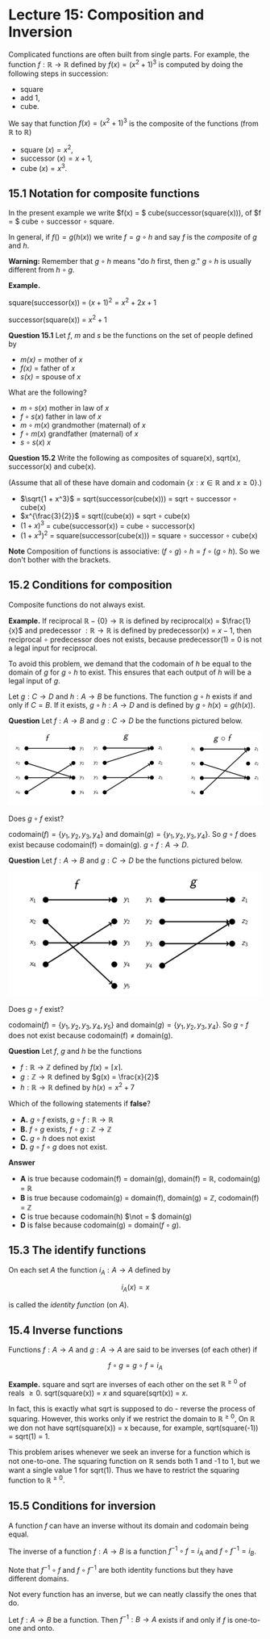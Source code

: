 # Lecture 15: Composition and Inversion

Complicated functions are often built from single parts. For example, the
function $f: \mathbb{R} \rightarrow \mathbb{R}$ defined by $f(x) = (x^2 + 1)^3$
is computed by doing the following steps in succession:

* square
* add 1,
* cube.

We say that function $f(x) = (x^2 + 1)^3$ is the composite of the functions
(from $\mathbb{R}$ to $\mathbb{R}$)

- square $(x) = x^2$,
- successor $(x) = x + 1$,
- cube $(x) = x^3$.

## 15.1 Notation for composite functions

In the present example we write $f(x) = $ cube(successor(square(x))), of $f = $
cube $\circ$ successor $\circ$ square.

In general, if $f() = g(h(x))$ we write $f = g \circ h$ and say $f$ is the
_composite_ of $g$ and $h$.

**Warning:** Remember that $g \circ h$ means "do $h$ first, then $g$." $g \circ
h$ is usually different from $h \circ g$.

**Example.**

square(successor(x)) = $(x+1)^2 = x^2 + 2x + 1$

successor(square(x)) = $x^2 + 1$

**Question 15.1** Let _f_, _m_ and _s_ be the functions on the set of people
defined by

- _m(x)_ = mother of _x_
- _f(x)_ = father of _x_
- _s(x)_ = spouse of _x_

What are the following?

- $m \circ s(x)$ mother in law of _x_
- $f \circ s(x)$ father in law of _x_
- $m \circ m(x)$ grandmother (maternal) of _x_
- $f \circ m(x)$ grandfather (maternal) of _x_
- $s \circ s(x)$ _x_

**Question 15.2** Write the following as composites of square(x), sqrt(x),
successor(x) and cube(x).

(Assume that all of these have domain and codomain $\{x: x \in \mathbb{R}$ and
$x \geq 0 \}$.)

- $\sqrt{1 + x^3}$ = sqrt(successor(cube(x))) = sqrt $\circ$ successor $\circ$
  cube(x)
- $x^{\frac{3}{2}}$ = sqrt((cube(x)) = sqrt $\circ$ cube(x)
- $(1+x)^3$ = cube(successor(x)) = cube $\circ$ successor(x)
- $(1+x^3)^2$ = square(successor(cube(x))) = square $\circ$ successor $\circ$
  cube(x)

**Note** Composition of functions is associative: $(f \circ g) \circ h = f \circ
(g \circ h)$. So we don't bother with the brackets.

## 15.2 Conditions for composition

Composite functions do not always exist.

**Example.** If reciprocal $\mathbb{R} - \{0\} \rightarrow \mathbb{R}$ is
defined by reciprocal(x) = $\frac{1}{x}$ and predecessor $: \mathbb{R}
\rightarrow \mathbb{R}$ is defined by predecessor(x) = $x-1$, then reciprocal
$\circ$ predecessor does not exists, because predecessor(1) = 0 is not a legal
input for reciprocal.

To avoid this problem, we demand that the codomain of $h$ be equal to the domain
of $g$ for $g \circ h$ to exist. This ensures that each output of $h$ will be a
legal input of $g$.

Let $g : C \rightarrow D$ and $h: A \rightarrow B$ be functions. The function $g
\circ h$ exists if and only if $C=B$. If it exists, $g \circ h : A \rightarrow
D$ and is defined by $g \circ h(x) = g(h(x))$.

**Question** Let $f: A \rightarrow B$ and $g: C \rightarrow D$ be the functions
pictured below.

![](images/L15-P10.png)

Does $g \circ f$ exist?

codomain$(f) = \{y_1, y_2, y_3,y_4\}$ and domain$(g) = \{y_1, y_2, y_3, y_4\}$.
So $g \circ f$ does exist because codomain(f) = domain(g). $g \circ f: A
\rightarrow D$.

**Question** Let $f: A \rightarrow B$ and $g: C \rightarrow D$ be the functions
pictured below.

![](images/L15-P11.png)

Does $g \circ f$ exist?

codomain$(f) = \{y_1, y_2, y_3,y_4, y_5\}$ and domain$(g) = \{y_1, y_2, y_3,
y_4\}$. So $g \circ f$ does not exist because codomain(f) $\not =$ domain(g).

**Question** Let _f_, _g_ and _h_ be the functions

- $f: \mathbb{R} \rightarrow \mathbb{Z}$ defined by $f(x) = \lceil x \rceil$.
- $g: \mathbb{Z} \rightarrow \mathbb{R}$ defined by $g(x) = \frac{x}{2}$
- $h: \mathbb{R} \rightarrow \mathbb{R}$ defined by $h(x) = x^2 + 7$

Which of the following statements if **false**?

- **A.** $g \circ f$ exists, $g \circ f: \mathbb{R} \rightarrow \mathbb{R}$
- **B.** $f \circ g$ exists, $f \circ g: \mathbb{Z} \rightarrow \mathbb{Z}$
- **C.** $g \circ h$ does not exist
- **D.** $g \circ f \circ g$ does not exist.

**Answer**

- **A** is true because codomain(f) = domain(g), domain(f) = $\mathbb{R}$,
  codomain(g) = $\mathbb{R}$
- **B** is true because codomain(g) = domain(f), domain(g) = $\mathbb{Z}$,
  codomain(f) = $\mathbb{Z}$
- **C** is true because codomain(h) $\not = $ domain(g)
- **D** is false because codomain(g) = domain$(f \circ g)$.

## 15.3 The identify functions

On each set $A$ the function $i_A : A \rightarrow A$ defined by

$$i_A(x) = x$$

is called the _identity function_ (on $A$).

## 15.4 Inverse functions

Functions $f: A \rightarrow A$ and $g: A \rightarrow A$ are said to be inverses
(of each other) if

$$f \circ g = g \circ f = i_A$$

**Example.** square and sqrt are inverses of each other on the set
$\mathbb{R}^{\geq 0}$ of reals $\geq 0$.
sqrt(square(x)) = $x$ and square(sqrt(x)) = $x$.

In fact, this is exactly what sqrt is supposed to do - reverse the process of
squaring. However, this works only if we restrict the domain to
$\mathbb{R}^{\geq 0}$, On $\mathbb{R}$ we don not have sqrt(square(x)) = x
because, for example,
sqrt(square(-1)) = sqrt(1) = 1.

This problem arises whenever we seek an inverse for a function which is not
one-to-one. The squaring function on $\mathbb{R}$ sends both 1 and -1 to 1, but
we want a single value 1 for sqrt(1). Thus we have to restrict the squaring
function to $\mathbb{R}^{\geq 0}$.

## 15.5 Conditions for inversion

A function $f$ can have an inverse without its domain and codomain being equal.

The inverse of a function $f: A \rightarrow B$ is a function $f^{-1} \circ f =
i_A$ and $f \circ f^{-1} = i_B$.

Note that $f^{-1} \circ f$ and $f \circ f^{-1}$ are both identity functions but
they have different domains.

Not every function has an inverse, but we can neatly classify the ones that do.

Let $f: A \rightarrow B$ be a function. Then $f^{-1}: B \rightarrow A$ exists if
and only if $f$ is one-to-one and onto.
